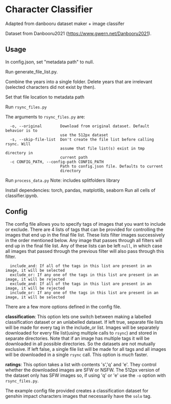 # Character Classifier
Adapted from danbooru dataset maker + image classifer

Dataset from Danbooru2021 (https://www.gwern.net/Danbooru2021). 

## Usage

In config.json, set "metadata path" to null. 

Run generate_file_list.py. 

Combine the years into a single folder. Delete years that are irrelevant (selected characters did not exist by then).

Set that file location to metadata path

Run `rsync_files.py`

The arguments to `rsync_files.py` are:
```
  -o, --original        Download from original dataset. Default behavior is to
                        use the 512px dataset
  -s, --skip-file-list  Don't create the file list before calling rsync. Will
                        assume that file list(s) exist in tmp directory in
                        current path
  -c CONFIG_PATH, --config-path CONFIG_PATH
                        Path to config.json file. Defaults to current
                        directory

```

Run `process_data.py` 
Note: includes splitfolders library

Install dependencies: torch, pandas, matplotlib, seaborn 
Run all cells of classifier.ipynb. 


## Config
The config file allows you to specify tags of images that you want to include or exclude. There are 4 lists of tags that can be provided for controlling the images that end up in the final file list. These lists filter images successively in the order mentioned below. Any image that passes through all filters will end up in the final file list. Any of these lists can be left `null`, in which case all images that passed through the previous filter will also pass through this filter.
```
  include_and: If all of the tags in this list are present in an image, it will be selected
  exclude_or: If any one of the tags in this list are present in an image, it will be rejected
  exclude_and: If all of the tags in this list are present in an image, it will be rejected
  include_or: If any one of the tags in this list are present in an image, it will be selected
```
There are a few more options defined in the config file.

  **classification**: This option lets one switch between making a labelled classification dataset or an unlabelled dataset. If left true, separate file lists will be made for every tag in the include_or list. Images will be separately downloaded for every file list(using multiple calls to `rsync`) and stored in separate directories. Note that if an image has multiple tags it will be downloaded in all possible directories. So the datasets are not mutually exclusive. If left false, a single file list will be made for all tags and all images will be downloaded in a single `rsync` call. This option is *much* faster.
  
  **ratings**: This option takes a list with contents 's','q' and 'e'. They control whether the downloaded images are SFW or NSFW. The 512px version of the dataset only has SFW images so, if using 'q' or 'e' use the `-o` option with `rsync_files.py`.
  
The example config file provided creates a classification dataset for genshin impact characters images that necessarily have the `solo` tag.
